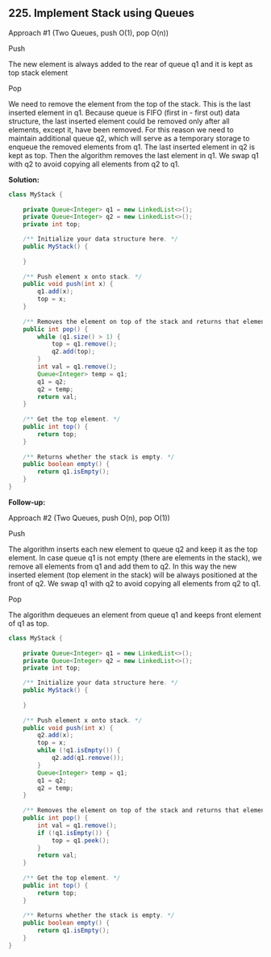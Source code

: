 ## 225. Implement Stack using Queues

Approach #1 (Two Queues, push O(1), pop O(n))

Push

The new element is always added to the rear of queue q1 and it is kept as top stack element

Pop

We need to remove the element from the top of the stack. This is the last inserted element in q1. Because queue is FIFO (first in - first out) data structure, the last inserted element could be removed only after all elements, except it, have been removed. For this reason we need to maintain additional queue q2, which will serve as a temporary storage to enqueue the removed elements from q1. The last inserted element in q2 is kept as top. Then the algorithm removes the last element in q1. We swap q1 with q2 to avoid copying all elements from q2 to q1.

**Solution:**

```java
class MyStack {
    
    private Queue<Integer> q1 = new LinkedList<>();
    private Queue<Integer> q2 = new LinkedList<>();
    private int top;

    /** Initialize your data structure here. */
    public MyStack() {
        
    }
    
    /** Push element x onto stack. */
    public void push(int x) {
        q1.add(x);
        top = x;
    }
    
    /** Removes the element on top of the stack and returns that element. */
    public int pop() {
        while (q1.size() > 1) {
            top = q1.remove();
            q2.add(top);
        }
        int val = q1.remove();
        Queue<Integer> temp = q1;
        q1 = q2;
        q2 = temp;
        return val;
    }
    
    /** Get the top element. */
    public int top() {
        return top;
    }
    
    /** Returns whether the stack is empty. */
    public boolean empty() {
        return q1.isEmpty();
    }
}
```

**Follow-up:**

Approach #2 (Two Queues, push O(n), pop O(1))

Push

The algorithm inserts each new element to queue q2 and keep it as the top element. In case queue q1 is not empty (there are elements in the stack), we remove all elements from q1 and add them to q2. In this way the new inserted element (top element in the stack) will be always positioned at the front of q2. We swap q1 with q2 to avoid copying all elements from q2 to q1.

Pop

The algorithm dequeues an element from queue q1 and keeps front element of q1 as top.

```java
class MyStack {
    
    private Queue<Integer> q1 = new LinkedList<>();
    private Queue<Integer> q2 = new LinkedList<>();
    private int top;

    /** Initialize your data structure here. */
    public MyStack() {
        
    }
    
    /** Push element x onto stack. */
    public void push(int x) {
        q2.add(x);
        top = x;
        while (!q1.isEmpty()) {                
            q2.add(q1.remove());
        }
        Queue<Integer> temp = q1;
        q1 = q2;
        q2 = temp;
    }
    
    /** Removes the element on top of the stack and returns that element. */
    public int pop() {
        int val = q1.remove();
        if (!q1.isEmpty()) {
    	    top = q1.peek();
        }
        return val;
    }
    
    /** Get the top element. */
    public int top() {
        return top;
    }
    
    /** Returns whether the stack is empty. */
    public boolean empty() {
        return q1.isEmpty();
    }
}
```